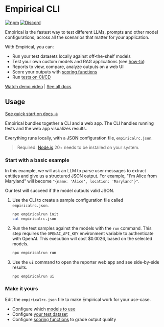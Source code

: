 # Empirical CLI

[![npm](https://img.shields.io/npm/v/@empiricalrun/cli)](https://npmjs.com/package/@empiricalrun/cli)
[![Discord](https://img.shields.io/badge/discord-empirical.run-blue?logo=discord&logoColor=white&color=5d68e8)](https://discord.gg/NeR6jj8dw9)

Empirical is the fastest way to test different LLMs, prompts and other model configurations, across all the scenarios
that matter for your application.

With Empirical, you can:

- Run your test datasets locally against off-the-shelf models
- Test your own custom models and RAG applications (see [how-to](https://docs.empirical.run/models/custom))
- Reports to view, compare, analyze outputs on a web UI
- Score your outputs with [scoring functions](https://docs.empirical.run/scoring/basics)
- Run [tests on CI/CD](https://docs.empirical.run/running-in-ci)

[Watch demo video](https://www.loom.com/share/5992fdf0edc443e282f44936e6c32672) | [See all docs](https://docs.empirical.run)


## Usage

[See quick start on docs →](https://docs.empirical.run/quickstart)

Empirical bundles together a CLI and a web app. The CLI handles running tests and
the web app visualizes results.

Everything runs locally, with a JSON configuration file, `empiricalrc.json`.

> Required: [Node.js](https://nodejs.org/en) 20+ needs to be installed on your system.

### Start with a basic example

In this example, we will ask an LLM to parse user messages to extract entities and
give us a structured JSON output. For example, "I'm Alice from Maryland" will
become `"{name: 'Alice', location: 'Maryland'}"`.

Our test will succeed if the model outputs valid JSON.

1. Use the CLI to create a sample configuration file called `empiricalrc.json`.

    ```sh
    npx empiricalrun init
    cat empiricalrc.json
    ```

2. Run the test samples against the models with the `run` command. This step requires
   the `OPENAI_API_KEY` environment variable to authenticate with OpenAI. This
   execution will cost $0.0026, based on the selected models.

    ```sh
    npx empiricalrun run
    ```

3. Use the `ui` command to open the reporter web app and see side-by-side results.

    ```sh
    npx empiricalrun ui
    ```

### Make it yours

Edit the `empiricalrc.json` file to make Empirical work for your use-case.

- Configure which [models to use](https://docs.empirical.run/models/basics)
- Configure [your test dataset](https://docs.empirical.run/dataset/basics)
- Configure [scoring functions](https://docs.empirical.run/scoring/basics) to grade output quality

